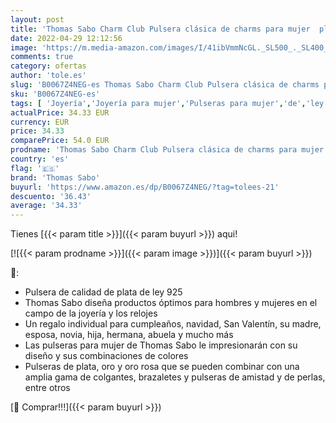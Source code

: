 ```yaml
---
layout: post
title: 'Thomas Sabo Charm Club Pulsera clásica de charms para mujer  plata de ley 925  X0031-001-12'
date: 2022-04-29 12:12:56
image: 'https://m.media-amazon.com/images/I/41ibVmmNcGL._SL500_._SL400_.jpg'
comments: true
category: ofertas
author: 'tole.es'
slug: 'B0067Z4NEG-es Thomas Sabo Charm Club Pulsera clásica de charms para...'
sku: 'B0067Z4NEG-es'
tags: [ 'Joyería','Joyería para mujer','Pulseras para mujer','de','ley','plata','thomas sabo','🇪🇸', ]
actualPrice: 34.33 EUR
currency: EUR
price: 34.33
comparePrice: 54.0 EUR
prodname: 'Thomas Sabo Charm Club Pulsera clásica de charms para mujer  plata de ley 925  X0031-001-12'
country: 'es'
flag: '🇪🇸'
brand: 'Thomas Sabo'
buyurl: 'https://www.amazon.es/dp/B0067Z4NEG/?tag=tolees-21'
descuento: '36.43'
average: '34.33'
---
```


Tienes [{{< param title >}}]({{< param buyurl >}}) aqui!

[![{{< param prodname >}}]({{< param image >}})]({{< param buyurl >}})

🔎:

- Pulsera de calidad de plata de ley 925
- Thomas Sabo diseña productos óptimos para hombres y mujeres en el campo de la joyería y los relojes
- Un regalo individual para cumpleaños, navidad, San Valentín, su madre, esposa, novia, hija, hermana, abuela y mucho más
- Las pulseras para mujer de Thomas Sabo le impresionarán con su diseño y sus combinaciones de colores
- Pulseras de plata, oro y oro rosa que se pueden combinar con una amplia gama de colgantes, brazaletes y pulseras de amistad y de perlas, entre otros

[🛒 Comprar!!!]({{< param buyurl >}})
